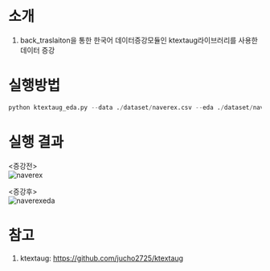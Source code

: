 # 소개
1. back_traslaiton을 통한 한국어 데이터증강모듈인 ktextaug라이브러리를 사용한 데이터 증강

# 실행방법
```python
python ktextaug_eda.py --data ./dataset/naverex.csv --eda ./dataset/naverex_eda.csv
```
# 실행 결과
<증강전>  
![naverex](https://user-images.githubusercontent.com/94896717/212211365-65bec17f-0f7f-4f77-a243-9af63ed3aad9.png)  

<증강후>  
![naverexeda](https://user-images.githubusercontent.com/94896717/212211374-0b44a564-a581-4da2-b907-04d29e7d9a24.png)

# 참고
1. ktextaug: https://github.com/jucho2725/ktextaug
